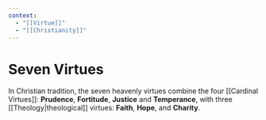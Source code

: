 ```yaml
---
context:
  - "[[Virtue]]"
  - "[[Christianity]]"
---
```


# Seven Virtues

In Christian tradition, the seven heavenly virtues combine the four [[Cardinal Virtues]]: **Prudence**, **Fortitude**, **Justice** and **Temperance**, with three [[Theology|theological]] virtues: **Faith**, **Hope**, and **Charity**.
